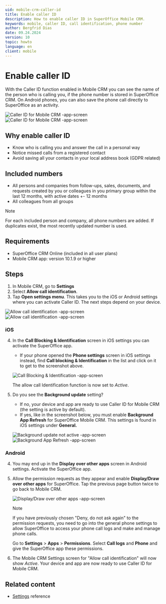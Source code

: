 ```yaml
---
uid: mobile-crm-caller-id
title: Enable caller ID
description: How to enable caller ID in SuperOffice Mobile CRM.
keywords: mobile, caller ID, call identification, phone number
author: Bergfrid Dias
date: 09.24.2024
version: 10
topic: howto
language: en
client: mobile
---
```


# Enable caller ID

With the Caller ID function enabled in Mobile CRM you can see the name of the person who is calling you, if the phone number is stored in SuperOffice CRM. On Android phones, you can also save the phone call directly to SuperOffice as an activity.

![Caller ID for Mobile CRM -app-screen][img1]![Caller ID for Mobile CRM -app-screen][img2]

## Why enable caller ID

* Know who is calling you​ and answer the call in a personal way
* Notice missed calls from a registered contact
* Avoid saving all your contacts in your local address book (GDPR related)​

## Included numbers

* All persons and companies from follow-ups, sales, documents, and requests created by you or colleagues in you primary group within the last 12 months, with active dates +- 12 months
* All colleagues from all groups

> [!NOTE]
> For each included person and company, all phone numbers are added. If duplicates exist, the most recently updated number is used.

## Requirements

* SuperOffice CRM Online (included in all user plans)
* Mobile CRM app: version 10.1.9 or higher

## Steps

1. In Mobile CRM, go to **Settings**
2. Select **Allow call identification**.
3. Tap **Open settings menu**. This takes you to the iOS or Android settings where you can activate Caller ID​. The next steps depend on your device.

![Allow call identification -app-screen][img3]![Allow call identification -app-screen][img4]

<!-- markdownlint-disable MD029 -->
### iOS

4. In the **Call Blocking & Identification** screen in iOS settings you can activate the SuperOffice app​.

    * If your phone opened the **Phone settings** screen in iOS settings instead, find **Call blocking & Identification** in the list and click on it to get to the screenshot above.

    ![Call Blocking & Identification -app-screen][img5]

    The allow call Identification function is now set to *Active*.

5. Do you see the **Background update** setting?

    * If no, your device and app are ready to use Caller ID for Mobile CRM (the setting is active by default).
    * If yes, like in the screenshot below, you must enable **Background App Refresh** for SuperOffice Mobile CRM. This settings is found in iOS settings under **General.**​

    ![Background update not active -app-screen][img6]![Background App Refresh -app-screen][img7]

### Android

4. You may end up in the **Display over other apps** screen in Android settings. Activate the SuperOffice app.

5. Allow the permission requests as they appear and enable **Display/Draw over other apps** for SuperOffice. Tap the previous page button twice to go back to Mobile CRM.

    ![Display/Draw over other apps -app-screen][img8]

    > [!NOTE]
    > If you have previously chosen "Deny, do not ask again" to the permission requests, you need to go into the general phone settings to allow SuperOffice to access your phone call logs and make and manage phone calls.
    >
    > Go to **Settings** > **Apps** > **Permissions**. Select **Call logs** and **Phone** and give the SuperOffice app these permissions.

6. The Mobile CRM Settings screen for "Allow call identification" will now show *Active*. Your device and app are now ready to use Caller ID for Mobile CRM.

<!-- markdownlint-enable MD029 -->

## Related content

* [Settings][1] reference

<!-- Referenced links -->
[1]: ../settings.md

<!-- Referenced images -->
[img1]: media/incoming-call.png
[img2]: media/caller-id.png
[img3]: media/allow-call-identification.png
[img4]: media/open-settings-menu.png
[img5]: media/ios-call-blocking.png
[img6]: media/background-update-inactive.png
[img7]: media/background-app-refresh.png
[img8]: media/android-call-id.png
